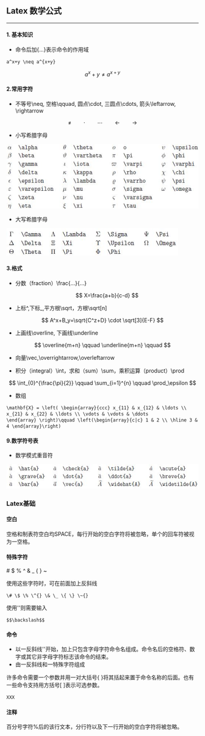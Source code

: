 ## Latex 数学公式
---
#### 1. 基本知识

- 命令后加{...}表示命令的作用域

```
a^x+y \neq a^{x+y}
```


$$
a^x+y \neq a^{x+y}
$$


#### 2.常用字符

* 不等号\neq, 空格\qquad, 圆点\cdot, 三圆点\cdots, 箭头\leftarrow, \rightarrow


$$
\neq \qquad \cdot \qquad \cdots \qquad \leftarrow \qquad \rightarrow
$$

- 小写希腊字母

![](/images/greek_lower.JPG)

- 大写希腊字母

![](/images/greek_upper.JPG)

#### 3.格式

* 分数（fraction）\frac{...}{...}


  $$
  X=\frac{a+b}{c-d}
  $$

* 上标^,下标\_,平方根\sqrt，方根\sqrt\[n\]


$$
A^x+B_y=\sqrt{C^z+D} \cdot \sqrt[3]{E-F}
$$


* 上画线\overline, 下画线\underline

$$
\overline{m+n} \qquad \underline{m+n} \qquad
$$


* 向量\vec,\overrightarrow,\overleftarrow



* 积分（integral）\int，求和（sum）\sum，乘积运算（product）\prod


$$
\int_{0}^{\frac{\pi}{2}} \qquad
\sum_{i=1}^{n} \qquad
\prod_\epsilon
$$


* 数组

```
\mathbf{X} = \left( \begin{array}{ccc} x_{11} & x_{12} & \ldots \\ x_{21} & x_{22} & \ldots \\ \vdots & \vdots & \ddots
\end{array} \right)\qquad \left(\begin{array}{c|c} 1 & 2 \\ \hline 3 & 4 \end{array}\right)

```







#### 9.数学符号表
- 数学模式重音符

![](/images/accent.JPG)


### Latex基础

#### 空白

空格和制表符空白均SPACE，每行开始的空白字符将被忽略，单个的回车符被视为一空格。

#### 特殊字符

\# $ % ^ & \_ { } ~

使用这些字符时，可在前面加上反斜线

```
\# \$ \% \^{} \& \_ \{ \} \~{}
```

使用'\'则需要输入

```
$$\backslash$$
```

#### 命令

* 以一反斜线'\'开始，加上只包含字母字符命令名组成。命令名后的空格符、数字或其它非字母字符标志该命令的结束。
* 由一反斜线和一特殊字符组成 

许多命令需要一个参数并用一对大括号{ }将其括起来置于命令名称的后面。也有一些命令支持用方括号\[ \]表示可选参数。

```cpp
XXX
```

#### 注释

百分号字符%后的该行文本，分行符以及下一行开始的空白字符将被忽略。

